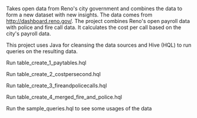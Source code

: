 Takes open data from Reno's city government and combines the data to form a new dataset with new insights.  The data comes from http://dashboard.reno.gov/.  The project combines Reno's open payroll data with police and fire call data.  It calculates the cost per call based on the city's payroll data. 

This project uses Java for cleansing the data sources and Hive (HQL) to run queries on the resulting data.

Run table_create_1_paytables.hql

Run table_create_2_costpersecond.hql

Run table_create_3_fireandpolicecalls.hql

Run table_create_4_merged_fire_and_police.hql


Run the sample_queries.hql to see some usages of the data
